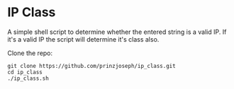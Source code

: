 # IP Class
A simple shell script to determine whether the entered string is a valid IP. If it's a valid IP the script will determine it's class also.

Clone the repo:
```
git clone https://github.com/prinzjoseph/ip_class.git
cd ip_class
./ip_class.sh
```